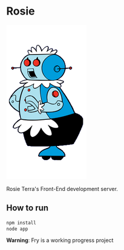 Rosie
=========
![rosie](/logo/the-jetsons-rosie.gif)  

Rosie Terra's Front-End development server.

## How to run
```shell
npm install
node app
```
**Warning**: Fry is a working progress project  

